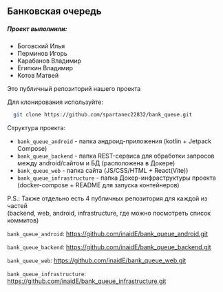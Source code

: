 ## Банковская очередь

##### Проект выполнили:
* Боговский Илья 
* Перминов Игорь
* Карабанов Владимир
* Египкин Владимир
* Котов Матвей

Это публичный репозиторий нашего проекта

Для клонирования используйте:
```bash
  git clone https://github.com/spartanec22832/bank_queue.git
```

Структура проекта:
- `bank_queue_android` - папка андроид-приложения (kotlin + Jetpack Compose)
- `bank_queue_backend` - папка REST-сервиса для обработки запросов \
между android/сайтом и БД (расположена в Докере)
- `bank_queue_web` - папка сайта (JS/CSS/HTML + React(Vite))
- `bank_queue_infrastructure` - папка Докер-инфраструктуры проекта  
  (docker-compose + README для запуска контейнеров)

P.S.: Также отдельно есть 4 публичных репозитория для каждой из частей \
(backend, web, android, infrastructure, где можно посмотреть список коммитов)

`bank_queue_android`: https://github.com/inaidE/bank_queue_android.git

`bank_queue_backend`: https://github.com/inaidE/bank_queue_backend.git

`bank_queue_web`: https://github.com/inaidE/bank_queue_web.git

`bank_queue_infrastructure`:
https://github.com/inaidE/bank_queue_infrastructure.git